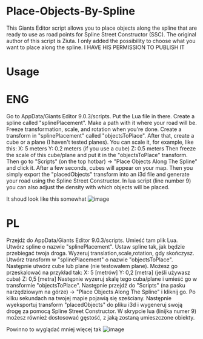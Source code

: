 # Place-Objects-By-Spline
This Giants Editor script allows you to place objects along the spline that are ready to use as road points for Spline Street Constructor (SSC).
The original author of this script is Ziuta.
I only added the possibility to choose what you want to place along the spline.
I HAVE HIS PERMISSION TO PUBLISH IT
# Usage 
# ENG 
Go to AppData/Giants Editor 9.0.3/scripts.
Put the Lua file in there.
Create a spline called "splinePlacement".
Make a path with it where your road will be.
Freeze transformation, scale, and rotation when you're done.
Create a transform in "splinePlacement" called "objectsToPlace".
After that, create a cube or a plane (I haven't tested planes).
You can scale it, for example, like this:
X: 5 meters
Y: 0.2 meters (if you use a cube)
Z: 0.5 meters
Then freeze the scale of this cube/plane and put it in the "objectsToPlace" transform.
Then go to "Scripts" (on the top hotbar) -> "Place Objects Along The Spline" and click it.
After a few seconds, cubes will appear on your map.
Then you simply export the "placedObjects" transform into an i3d file and generate your road using the Spline Street Constructor.
In lua script (line number 9) you can also adjust the density with which objects will be placed.

It shoud look like this somewhat ![image](https://user-images.githubusercontent.com/119068295/219976060-87ab595b-b553-44ae-82ee-20416f072f0d.png)



# PL 

Przejdź do AppData/Giants Editor 9.0.3/scripts.
Umieść tam plik Lua.
Utwórz spline o nazwie "splinePlacement".
Ustaw spline tak, jak będzie przebiegać twoja droga.
Wyzeruj translation,scale,rotation, gdy skończysz.
Utwórz transform w "splinePlacement" o nazwie "objectsToPlace".
Następnie utwórz cube lub plane (nie testowałem plane).
Możesz go przeskalować na przykład tak:
X: 5 [metrów]
Y: 0,2 [metra] (jeśli używasz cuba)
Z: 0,5 [metra]
Następnie wyzeruj skalę tego cuba/plane i umieść go w transformie "objectsToPlace".
Następnie przejdź do "Scripts" (na pasku narzędziowym na górze) -> "Place Objects Along The Spline" i kliknij go.
Po kilku sekundach na twojej mapie pojawią się sześciany.
Następnie wyeksportuj transform "placedObjects" do pliku i3d i wygeneruj swoją drogę za pomocą Spline Street Constructor.
W skrypcie lua (linijka numer 9) możesz również dostosować gęstość, z jaką zostaną umieszczone obiekty.

Powinno to wyglądać mniej więcej tak ![image](https://user-images.githubusercontent.com/119068295/219976070-391c33a4-0c98-4779-b670-e642dfe78822.png)
